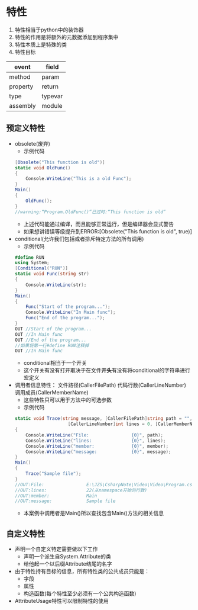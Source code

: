 # 特性

1. 特性相当于python中的装饰器
2. 特性的作用是将额外的元数据添加到程序集中
3. 特性本质上是特殊的类
4. 特性目标

|event|field|
|------|--------|
|method|param|
|property|return|
|type|typevar|
|assembly|module|

## 预定义特性
- obsolete(废弃)
	- 示例代码
	```cs
	[Obsolete("This function is old")]
	static void OldFunc()
	{
		Console.WriteLine("This is a old Func");
	}
	Main()
	{
		OldFunc();
	}
	//warning:“Program.OldFunc()”已过时:“This function is old”
	```
	- 上述代码能通过编译，而且能够正常运行，但是编译器会显式警告
	- 如果想讲错误等级提升到ERROR:[Obsolete("This function is old", true)]
- conditional(允许我们包括或者排斥特定方法的所有调用)
	- 示例代码
	```cs
	#define RUN
	using System;
	[Conditional("RUN")]
	static void Func(string str)
	{
		Console.WriteLine(str);
	}
	Main()
	{
		Func("Start of the program...");
		Console.WriteLine("In Main func");
		Func("End of the program...");
	}
	OUT	//Start of the program...
	OUT	//In Main func
	OUT	//End of the program...
	//如果将第一行#define RUN注释掉
	OUT	//In Main func
	```
	- conditional相当于一个开关
	- 这个开关有没有打开取决于在文件**开头**有没有将conditional的字符串进行宏定义
- 调用者信息特性：
		文件路径(CallerFilePath)
		代码行数(CallerLineNumber)
		调用成员(CallerMemberName)
	- 这些特性只可以用于方法中的可选参数
	- 示例代码
	```cs
	static void Trace(string message, [CallerFilePath]string path = "",
						[CallerLineNumber]int lines = 0, [CallerMemberName]string member = "")
	{
		Console.WriteLine("File:                {0}", path);
		Console.WriteLine("lines:               {0}", lines);
		Console.WriteLine("member:              {0}", member);
		Console.WriteLine("message:             {0}", message);
	}
	Main()
	{
		Trace("Sample file");
	}
	//OUT:File:                E:\JZS\CsharpNote\Video\Video\Program.cs
	//OUT:lines:               22(从namespace开始的行数)
	//OUT:member:              Main
	//OUT:message:             Sample file
	```
	- 本案例中调用者是Main()所以查找包含Main()方法的相关信息

## 自定义特性
- 声明一个自定义特定需要做以下工作
	- 声明一个派生自System.Attribute的类
	- 给他起一个以后缀Attribute结尾的名字
- 由于特性持有目标的信息，所有特性类的公共成员只能是：
	- 字段
	- 属性
	- 构造函数(每个特性至少必须有一个公共构造函数)
- AttributeUsage特性可以限制特性的使用